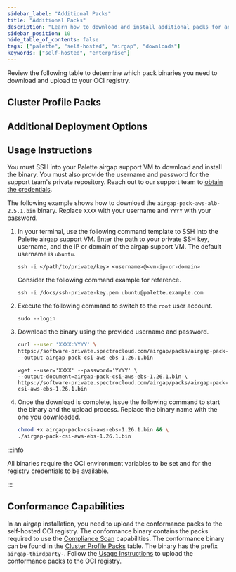```yaml
---
sidebar_label: "Additional Packs"
title: "Additional Packs"
description: "Learn how to download and install additional packs for an airgapped self-hosted Palette environment."
sidebar_position: 10
hide_table_of_contents: false
tags: ["palette", "self-hosted", "airgap", "downloads"]
keywords: ["self-hosted", "enterprise"]
---
```


Review the following table to determine which pack binaries you need to download and upload to your OCI registry.

## Cluster Profile Packs

<PartialsComponent category="self-hosted" name="airgap-cluster-profile-packs" />

## Additional Deployment Options

<PartialsComponent category="self-hosted-and-vertex" name="additional-deployment-options" />

## Usage Instructions

You must SSH into your Palette airgap support VM to download and install the binary. You must also provide the username
and password for the support team's private repository. Reach out to our support team to
[obtain the credentials](../../self-hosted-setup/palette/palette.md#access-palette).

The following example shows how to download the `airgap-pack-aws-alb-2.5.1.bin` binary. Replace `XXXX` with your
username and `YYYY` with your password.

1. In your terminal, use the following command template to SSH into the Palette airgap support VM. Enter the path to
   your private SSH key, username, and the IP or domain of the airgap support VM. The default username is `ubuntu`.

   ```shell
   ssh -i </path/to/private/key> <username>@<vm-ip-or-domain>
   ```

   Consider the following command example for reference.

   ```shell
   ssh -i /docs/ssh-private-key.pem ubuntu@palette.example.com
   ```

2. Execute the following command to switch to the `root` user account.

   ```shell
   sudo --login
   ```

3. Download the binary using the provided username and password.

   <Tabs>

   <TabItem label="curl" value="curl">

   ```bash
   curl --user 'XXXX:YYYY' \
   https://software-private.spectrocloud.com/airgap/packs/airgap-pack-csi-aws-ebs-1.26.1.bin \
   --output airgap-pack-csi-aws-ebs-1.26.1.bin
   ```

   </TabItem>

   <TabItem label="wget" value="wget">

   ```shell
   wget --user='XXXX' --password='YYYY' \
   --output-document=airgap-pack-csi-aws-ebs-1.26.1.bin \
   https://software-private.spectrocloud.com/airgap/packs/airgap-pack-csi-aws-ebs-1.26.1.bin
   ```

   </TabItem>

   </Tabs>

4. Once the download is complete, issue the following command to start the binary and the upload process. Replace the
   binary name with the one you downloaded.

   ```bash
   chmod +x airgap-pack-csi-aws-ebs-1.26.1.bin && \
   ./airgap-pack-csi-aws-ebs-1.26.1.bin
   ```

:::info

All binaries require the OCI environment variables to be set and for the registry credentials to be available.

:::

## Conformance Capabilities

In an airgap installation, you need to upload the conformance packs to the self-hosted OCI registry. The conformance
binary contains the packs required to use the [Compliance Scan](../../clusters/cluster-management/compliance-scan.md)
capabilities. The conformance binary can be found in the [Cluster Profile Packs](#cluster-profile-packs) table. The
binary has the prefix `airgap-thirdparty-`. Follow the [Usage Instructions](#usage-instructions) to upload the
conformance packs to the OCI registry.
